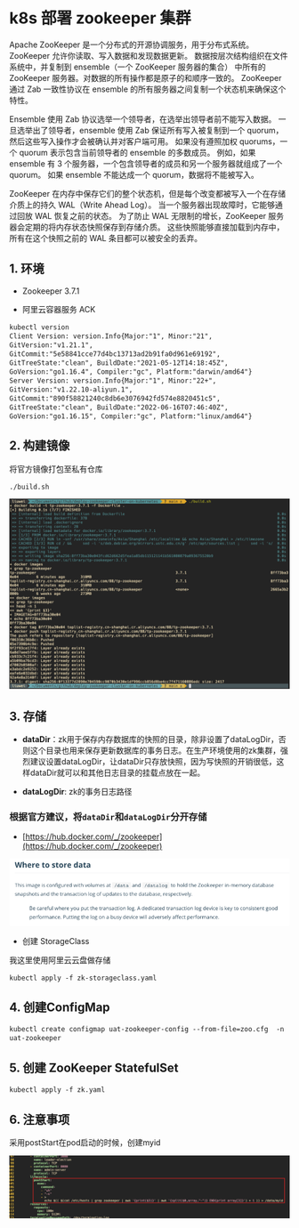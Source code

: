 # k8s 部署 zookeeper 集群

Apache ZooKeeper 是一个分布式的开源协调服务，用于分布式系统。 ZooKeeper 允许你读取、写入数据和发现数据更新。 数据按层次结构组织在文件系统中，并复制到 ensemble（一个 ZooKeeper 服务器的集合） 中所有的 ZooKeeper 服务器。对数据的所有操作都是原子的和顺序一致的。 ZooKeeper 通过 Zab 一致性协议在 ensemble 的所有服务器之间复制一个状态机来确保这个特性。

Ensemble 使用 Zab 协议选举一个领导者，在选举出领导者前不能写入数据。 一旦选举出了领导者，ensemble 使用 Zab 保证所有写入被复制到一个 quorum， 然后这些写入操作才会被确认并对客户端可用。 如果没有遵照加权 quorums，一个 quorum 表示包含当前领导者的 ensemble 的多数成员。 例如，如果 ensemble 有 3 个服务器，一个包含领导者的成员和另一个服务器就组成了一个 quorum。 如果 ensemble 不能达成一个 quorum，数据将不能被写入。

ZooKeeper 在内存中保存它们的整个状态机，但是每个改变都被写入一个在存储介质上的持久 WAL（Write Ahead Log）。 当一个服务器出现故障时，它能够通过回放 WAL 恢复之前的状态。 为了防止 WAL 无限制的增长，ZooKeeper 服务器会定期的将内存状态快照保存到存储介质。 这些快照能够直接加载到内存中，所有在这个快照之前的 WAL 条目都可以被安全的丢弃。


## 1. 环境

- Zookeeper 3.7.1

- 阿里云容器服务 ACK

```
kubectl version
Client Version: version.Info{Major:"1", Minor:"21", GitVersion:"v1.21.1", GitCommit:"5e58841cce77d4bc13713ad2b91fa0d961e69192", GitTreeState:"clean", BuildDate:"2021-05-12T14:18:45Z", GoVersion:"go1.16.4", Compiler:"gc", Platform:"darwin/amd64"}
Server Version: version.Info{Major:"1", Minor:"22+", GitVersion:"v1.22.10-aliyun.1", GitCommit:"890f58821240c8db6e3076942fd574e8820451c5", GitTreeState:"clean", BuildDate:"2022-06-16T07:46:40Z", GoVersion:"go1.16.15", Compiler:"gc", Platform:"linux/amd64"}
```

## 2. 构建镜像

将官方镜像打包至私有仓库

```shell
./build.sh
```
![build-docker-image](attachments/build-docker-image.png)

## 3. 存储

- **dataDir**：zk用于保存内存数据库的快照的目录，除非设置了dataLogDir，否则这个目录也用来保存更新数据库的事务日志。在生产环境使用的zk集群，强烈建议设置dataLogDir，让dataDir只存放快照，因为写快照的开销很低，这样dataDir就可以和其他日志目录的挂载点放在一起。

- **dataLogDir**: zk的事务日志路径

### 根据官方建议，将`dataDir`和`dataLogDir`分开存储

- [https://hub.docker.com/_/zookeeper](https://hub.docker.com/_/zookeeper)

![data](attachments/data.png)


- 创建 StorageClass

我这里使用阿里云云盘做存储

```shell
kubectl apply -f zk-storageclass.yaml
```

## 4. 创建ConfigMap

```shell
kubectl create configmap uat-zookeeper-config --from-file=zoo.cfg  -n uat-zookeeper
```

## 5. 创建 ZooKeeper StatefulSet

```shell
kubectl apply -f zk.yaml
```

## 6. 注意事项

采用postStart在pod启动的时候，创建myid

![myid](attachments/myid.png)
